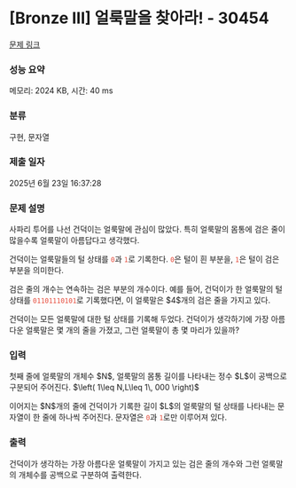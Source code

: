 # [Bronze III] 얼룩말을 찾아라! - 30454 

[문제 링크](https://www.acmicpc.net/problem/30454) 

### 성능 요약

메모리: 2024 KB, 시간: 40 ms

### 분류

구현, 문자열

### 제출 일자

2025년 6월 23일 16:37:28

### 문제 설명

<p>사파리 투어를 나선 건덕이는 얼룩말에 관심이 많았다. 특히 얼룩말의 몸통에 검은 줄이 많을수록 얼룩말이 아름답다고 생각했다.</p>

<p>건덕이는 얼룩말들의 털 상태를 <span style="color:#e74c3c;"><code>0</code></span>과 <span style="color:#e74c3c;"><code>1</code></span>로 기록한다. <span style="color:#e74c3c;"><code>0</code></span>은 털이 흰 부분을, <span style="color:#e74c3c;"><code>1</code></span>은 털이 검은 부분을 의미한다.</p>

<p>검은 줄의 개수는 연속하는 검은 부분의 개수이다. 예를 들어, 건덕이가 한 얼룩말의 털 상태를 <span style="color:#e74c3c;"><code>01101110101</code></span>로 기록했다면, 이 얼룩말은 $4$개의 검은 줄을 가지고 있다.</p>

<p>건덕이는 모든 얼룩말에 대한 털 상태를 기록해 두었다. 건덕이가 생각하기에 가장 아름다운 얼룩말은 몇 개의 줄을 가졌고, 그런 얼룩말이 총 몇 마리가 있을까?</p>

### 입력 

 <p>첫째 줄에 얼룩말의 개체수 $N$, 얼룩말의 몸통 길이를 나타내는 정수 $L$이 공백으로 구분되어 주어진다. $\left( 1\leq N,L\leq 1\, 000 \right)$</p>

<p>이어지는 $N$개의 줄에 건덕이가 기록한 길이 $L$의 얼룩말의 털 상태를 나타내는 문자열이 한 줄에 하나씩 주어진다. 문자열은 <span style="color:#e74c3c;"><code>0</code></span>과 <span style="color:#e74c3c;"><code>1</code></span>로만 이루어져 있다.</p>

### 출력 

 <p>건덕이가 생각하는 가장 아름다운 얼룩말이 가지고 있는 검은 줄의 개수와 그런 얼룩말의 개체수를 공백으로 구분하여 출력한다.</p>

